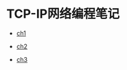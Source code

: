 # TCP-IP网络编程笔记

- [ch1](./第一章/理解网络编程和套接字.md)

- [ch2](./第二章/套接字类型与协议设置.md)

- [ch3](./第三章/地址族与数据序列.md)
